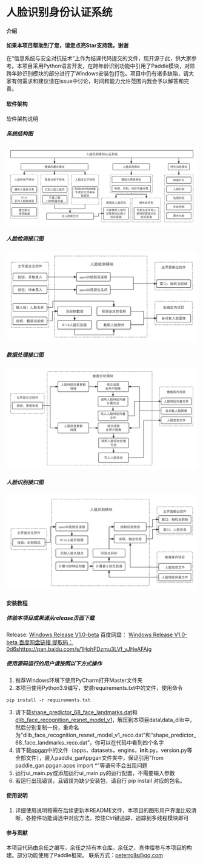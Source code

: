 # 人脸识别身份认证系统

#### 介绍

 **如果本项目帮助到了您，请您点亮Star支持我，谢谢** 

在“信息系统与安全对抗技术”上作为结课代码提交的文件，现开源于此，供大家参考。本项目采用Python语言开发，在跨年龄识别功能中引用了Paddle模块，对除跨年龄识别模块的部分进行了Windows安装包打包。项目中仍有诸多缺陷，请大家有何需求和建议请在issue中讨论，时间和能力允许范围内我会予以解答和完善。

#### 软件架构
软件架构说明
##### 系统结构图
![输入图片说明](readme/img2%E7%B3%BB%E7%BB%9F%E7%BB%93%E6%9E%84%E5%9B%BE.png)

##### 人脸检测接口图
![输入图片说明](readme/img3%E4%BA%BA%E8%84%B8%E6%A3%80%E6%B5%8B%E6%8E%A5%E5%8F%A3.png)
##### 数据处理接口图
![输入图片说明](readme/img4%E6%95%B0%E6%8D%AE%E5%A4%84%E7%90%86%E6%8E%A5%E5%8F%A3.png)
##### 人脸识别接口图
![输入图片说明](readme/img5%E4%BA%BA%E8%84%B8%E8%AF%86%E5%88%AB%E6%8E%A5%E5%8F%A3.png)

#### 安装教程

##### 体验本项目成果请从release页面下载
Release:
[Windows Release V1.0-beta](https://gitee.com/youhuangforest/face_reco_demo_final/releases/v1.0-beta)
百度网盘：
[Windows Release V1.0-beta 百度网盘链接 提取码：0d6s](链接：https://pan.baidu.com/s/1HohFDzmu3LVf_yJHeAFAig)https://pan.baidu.com/s/1HohFDzmu3LVf_yJHeAFAig

##### 使用源码运行的用户请按照以下方式操作

1.  推荐Windows环境下使用PyCharm打开Master文件夹
2.  本项目使用Python3.9编写，安装requirements.txt中的文件，使用命令

```
pip install -r requirements.txt
```

3.  请下载[shape_predictor_68_face_landmarks.dat](http://dlib.net/files/shape_predictor_68_face_landmarks.dat.bz2)和[dlib_face_recognition_resnet_model_v1](http://dlib.net/files/dlib_face_recognition_resnet_model_v1.dat.bz2)，解压到本项目data\data_dlib中，然后分别复制一份，重命名为“dlib_face_recognition_resnet_model_v1_reco.dat”和“shape_predictor_68_face_landmarks_reco.dat”，你可以在代码中看到四个名字
4.  请下载[ppgan](https://gitee.com/paddlepaddle/PaddleGAN/tree/develop/ppgan)中的文件（apps，datasets，engins，__init__.py，version.py等全部文件），装入paddle_gan\ppgan文件夹中，保证引用"from paddle_gan.ppgan.apps import *"等语句不会出现问题
5.  运行ui_main.py或添加运行ui_main.py的运行配置，不需要输入参数
6.  若运行出现错误，且错误为缺少安装包，请自行 pip install 对应的包名。

#### 使用说明

1.  详细使用说明按需在后续更新本README文件，本项目的图形用户界面比较清晰，各控件功能请选中对应方法，按住Ctrl键追踪，追踪到多线程模块即可

#### 参与贡献

本项目代码由余任之编写，余任之持有本仓库。余任之、肖仲煜参与本项目的构建。部分功能使用了Paddle框架。
联系方式：peterrolls@qq.com

